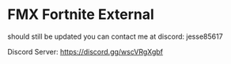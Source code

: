# FMX Fortnite External

should still be updated you can contact me at discord: jesse85617

Discord Server: https://discord.gg/wscVRgXgbf
